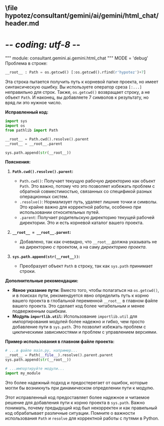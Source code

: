 ## \file hypotez/consultant/gemini/ai/gemini/html_chat/header.md
# -*- coding: utf-8 -*-

""" module: consultant.gemini.ai.gemini.html_chat """
MODE = 'debug'
Проблема в строке:

```python
__root__ : Path = os.getcwd() [:os.getcwd().rfind(r'hypotez')+7]
```

Эта строка пытается получить путь к корневой папке проекта, но имеет синтаксическую ошибку.  Вы используете оператор среза `[:...]` неправильно для строк.  Также, `os.getcwd()` возвращает строку, а не объект `Path`.  И наконец, вы добавляете 7 символов к результату, но вряд ли это нужное число.

**Исправленный код:**

```python
import sys
import os
from pathlib import Path

__root__ = Path.cwd().resolve().parent
__root__ = __root__.parent

sys.path.append(str(__root__))
```

**Пояснения:**

1. **`Path.cwd().resolve().parent`:**
   - `Path.cwd()`: Получает текущую рабочую директорию как объект `Path`.  Это важно, потому что это позволяет избежать проблем с обратной совместимостью, связанных со спецификой разных операционных систем.
   - `.resolve()`:  Нормализует путь, удаляет лишние точки и символы. Это крайне важно для корректной работы, особенно при использовании относительных путей.
   - `.parent`: Получает родительскую директорию текущей рабочей директории.  Это и есть корневой каталог вашего проекта.

2. **`__root__ = __root__.parent`:**
   - Добавлено, так как очевидно, что `__root__` должна указывать не на директорию *с* проектом, а на саму *директорию проекта*.

3. **`sys.path.append(str(__root__))`:**
   - Преобразует объект `Path` в строку, так как `sys.path` принимает строки.

**Дополнительные рекомендации:**

* **Явное указание пути:** Вместо того, чтобы полагаться на `os.getcwd()`, и в поисках пути, рекомендуется явно определить путь к корню вашего проекта в глобальной переменной `__root__` в главном файле вашего проекта.  Это сделает код более читабельным и менее подверженным ошибкам.
* **Модуль `importlib.util`:** Использование `importlib.util` для импортирования модулей более надежно и гибко, чем просто добавление пути в `sys.path`.  Это позволит избежать проблем с циклическими зависимостями и проблем с управлением версиями.

**Пример использования в главном файле проекта:**

```python
# ...в файле main.py, например...
__root__ = Path(__file__).resolve().parent.parent
sys.path.append(str(__root__))

# ...импортируйте модули...
import my_module
```

Это более надежный подход и предостерегает от ошибок, которые могли бы возникнуть при динамическом определении пути к модулю.


Этот исправленный код предоставляет более надежное и читаемое решение для добавления пути к корню проекта в `sys.path`.  Важно понимать, почему предыдущий код был некорректен и как правильный код обрабатывает различные ситуации.  Помните о важности использования `Path` и `resolve` для корректной работы с путями в Python.
